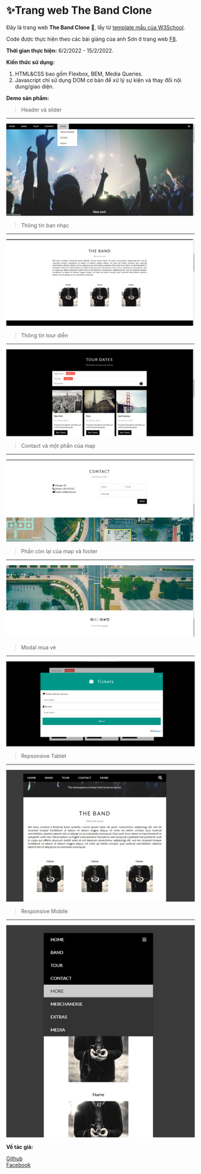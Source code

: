 # ✨Trang web The Band Clone

Đây là trang web **The Band Clone** 🛒, lấy từ [template mẫu của W3School](https://www.w3schools.com/w3css/tryw3css_templates_band.htm).

Code được thực hiện theo các bài giảng của anh Sơn ở trang web [F8](https://fullstack.edu.vn/).

**Thời gian thực hiện:** 6/2/2022 - 15/2/2022.

**Kiến thức sử dụng:**

1. HTML&CSS bao gồm Flexbox, BEM, Media Queries.
2. Javascript chỉ sử dụng DOM cơ bản để xử lý sự kiện và thay đổi nội dung/giao diện.

**Demo sản phẩm:**

> Header và slider

<hr>

![](assets/images/demo1.png)

> Thông tin ban nhạc

<hr>

![](assets/images/demo2.png)

> Thông tin tour diễn

<hr>

![](assets/images/demo3.png)

> Contact và một phần của map

<hr>

![](assets/images/demo4.png)

> Phần còn lại của map và footer

<hr>

![](assets/images/demo5.png)

> Modal mua vé

<hr>

![](assets/images/demo6.png)

> Repsonsive Tablet

<hr>

![](assets/images/demo7.png)

> Responsive Mobile

<hr>

![](assets/images/demo8.png)

**Về tác giả:**

[Github](https://github.com/marucube35)\
[Facebook](https://www.facebook.com/profile.php?id=100009916021095)
